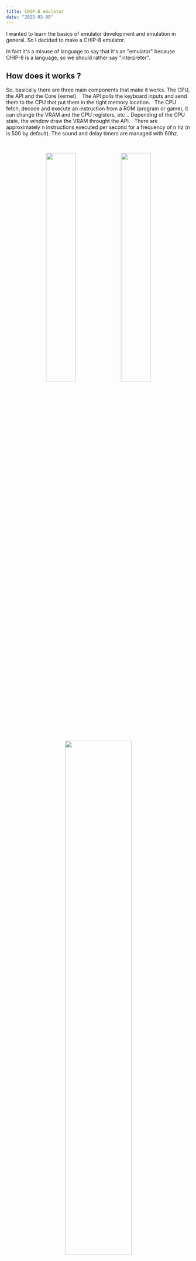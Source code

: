 ```yaml
---
title: CHIP-8 emulator
date: "2023-03-08"
---
```


I wanted to learn the basics of emulator development and emulation in general. So I decided to make a CHIP-8 emulator.

In fact it's a misuse of language to say that it's an "emulator" because CHIP-8 is a language, so we should rather say "interpreter".

## How does it works ?

So, basically there are three main components that make it works. The CPU, the API and the Core (kernel).
&nbsp;
The API polls the keyboard inputs and send them to the CPU that put them in the right memory location.
&nbsp;
The CPU fetch, decode and execute an instruction from a ROM (program or game), it can change the VRAM and the CPU registers, etc ..
Depending of the CPU state, the window draw the VRAM throught the API.
&nbsp;
There are approximately n instructions executed per second for a frequency of n hz (n is 500 by default). The sound and delay timers are managed with 60hz.

&nbsp;

<p align="center" width="100%">
  <img src="/breakout_320_160.png" width="40%">
  <img src="/space_invaders_320_160.png" width="40%">
</p>

&nbsp;

<p align="center" width="100%">
  <img src="/ibm_logo_640_320.png" width="60%">
</p>

&nbsp;

## Some extra informations

As I said, it supports some quirks for specific instructions, because according to some old documents,`fx55`, `fx65`, `8xy6` and `8xye` dont have the same semantic depending of the machine they were implemeneted on.
&nbsp;
I implemented the 36 instructions + the 4 I was taking before to be compatible with more ROM.

&nbsp;

## Links

[https://github.com/theobori/tinychip](https://github.com/theobori/tinychip)

&nbsp;
